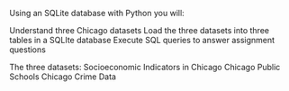 Using an SQLite database with Python you will:

Understand three Chicago datasets
Load the three datasets into three tables in a SQLIte database
Execute SQL queries to answer assignment questions

The three datasets:
    Socioeconomic Indicators in Chicago
    Chicago Public Schools
    Chicago Crime Data
